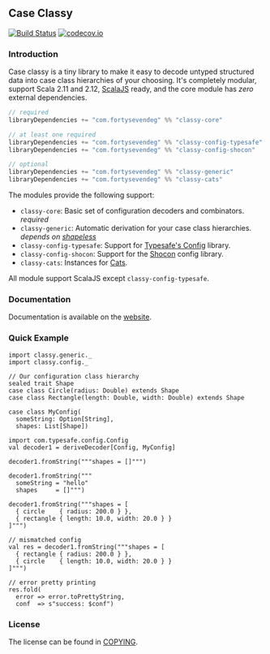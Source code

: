 ## Case Classy
[![Build Status](https://api.travis-ci.org/47deg/case-classy.png?branch=master)](https://travis-ci.org/47deg/case-classy)
[![codecov.io](http://codecov.io/github/47deg/case-classy/coverage.svg?branch=master)](http://codecov.io/github/47deg/case-classy?branch=master)

### Introduction

Case classy is a tiny library to make it easy to decode untyped
structured data into case class hierarchies of your choosing. It's
completely modular, support Scala 2.11 and
2.12, [ScalaJS](https://www.scala-js.org) ready, and the core module
has _zero_ external dependencies.

```scala
// required
libraryDependencies += "com.fortysevendeg" %% "classy-core"            % "0.3.0"

// at least one required
libraryDependencies += "com.fortysevendeg" %% "classy-config-typesafe" % "0.3.0"
libraryDependencies += "com.fortysevendeg" %% "classy-config-shocon"   % "0.3.0"

// optional
libraryDependencies += "com.fortysevendeg" %% "classy-generic"         % "0.3.0"
libraryDependencies += "com.fortysevendeg" %% "classy-cats"            % "0.3.0"
```

The modules provide the following support:

 * `classy-core`: Basic set of configuration decoders and combinators. *required*
 * `classy-generic`: Automatic derivation for your case class
   hierarchies. *depends on [shapeless](https://github.com/milessabin/shapeless)*
 * `classy-config-typesafe`: Support for [Typesafe's Config](https://github.com/typesafehub/config) library.
 * `classy-config-shocon`: Support for the [Shocon](https://github.com/unicredit/shocon) config library.
 * `classy-cats`: Instances for [Cats](https://github.com/typelevel/cats).

All module support ScalaJS except `classy-config-typesafe`.

### Documentation

Documentation is available on the [website](https://47deg.github.io/case-classy/).

### Quick Example

```tut:silent
import classy.generic._
import classy.config._

// Our configuration class hierarchy
sealed trait Shape
case class Circle(radius: Double) extends Shape
case class Rectangle(length: Double, width: Double) extends Shape

case class MyConfig(
  someString: Option[String],
  shapes: List[Shape])

import com.typesafe.config.Config
val decoder1 = deriveDecoder[Config, MyConfig]
```

```tut:book
decoder1.fromString("""shapes = []""")

decoder1.fromString("""
  someString = "hello"
  shapes     = []""")

decoder1.fromString("""shapes = [
  { circle    { radius: 200.0 } },
  { rectangle { length: 10.0, width: 20.0 } }
]""")

// mismatched config
val res = decoder1.fromString("""shapes = [
  { rectangle { radius: 200.0 } },
  { circle    { length: 10.0, width: 20.0 } }
]""")

// error pretty printing
res.fold(
  error => error.toPrettyString,
  conf  => s"success: $conf")

```

### License
The license can be found in [COPYING].

[config tests]: /modules/tests-config/
[COPYING]: COPYING
